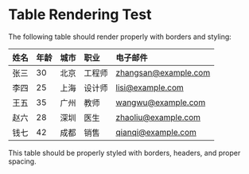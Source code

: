 # Table Rendering Test

The following table should render properly with borders and styling:

| 姓名   | 年龄 | 城市     | 职业   | 电子邮件           |
| :----- | :--- | :------- | :----- | :----------------- |
| 张三   | 30   | 北京     | 工程师 | zhangsan@example.com |
| 李四   | 25   | 上海     | 设计师 | lisi@example.com   |
| 王五   | 35   | 广州     | 教师   | wangwu@example.com |
| 赵六   | 28   | 深圳     | 医生   | zhaoliu@example.com |
| 钱七   | 42   | 成都     | 销售   | qianqi@example.com |

This table should be properly styled with borders, headers, and proper spacing.